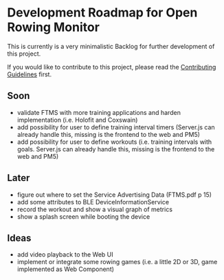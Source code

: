 # Development Roadmap for Open Rowing Monitor

This is currently is a very minimalistic Backlog for further development of this project.

If you would like to contribute to this project, please read the [Contributing Guidelines](CONTRIBUTING.md) first.

## Soon

* validate FTMS with more training applications and harden implementation (i.e. Holofit and Coxswain)
* add possibility for user to define training interval timers (Server.js can already handle this, missing is the frontend to the web and PM5)
* add possibility for user to define workouts (i.e. training intervals with goals. Server.js can already handle this, missing is the frontend to the web and PM5)

## Later

* figure out where to set the Service Advertising Data (FTMS.pdf p 15)
* add some attributes to BLE DeviceInformationService
* record the workout and show a visual graph of metrics
* show a splash screen while booting the device

## Ideas

* add video playback to the Web UI
* implement or integrate some rowing games (i.e. a little 2D or 3D, game implemented as Web Component)
